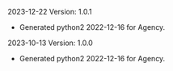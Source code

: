 2023-12-22 Version: 1.0.1
- Generated python2 2022-12-16 for Agency.

2023-10-13 Version: 1.0.0
- Generated python2 2022-12-16 for Agency.

